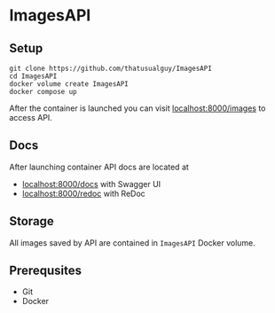 # ImagesAPI

## Setup
```
git clone https://github.com/thatusualguy/ImagesAPI
cd ImagesAPI
docker volume create ImagesAPI
docker compose up
```
After the container is launched you can visit [localhost:8000/images](http://localhost:8000/images) to access API.
## Docs
After launching container API docs are located at
- [localhost:8000/docs](http://localhost:8000/docs) with Swagger UI
- [localhost:8000/redoc](http://localhost:8000/redoc) with ReDoc
## Storage
All images saved by API are contained in `ImagesAPI` Docker volume.
## Prerequsites
- Git
- Docker
